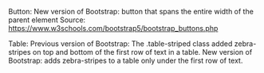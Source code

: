 


Button:
New version of Bootstrap: button that spans the entire width of the parent element
Source: https://www.w3schools.com/bootstrap5/bootstrap_buttons.php 

Table: 
Previous version of Bootstrap: The .table-striped class added zebra-stripes on top and bottom of the first row of text in a table.
New version of Bootstrap: adds zebra-stripes to a table only under the first row of text.
